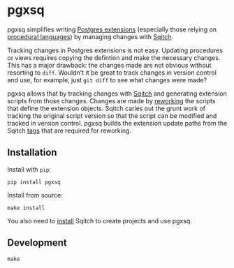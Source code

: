 # pgxsq

pgxsq simplifies writing [Postgres extensions] \(especially those relying on
[procedural languages]) by managing changes with [Sqitch].

Tracking changes in Postgres extensions is not easy.  Updating procedures or
views requires copying the defintion and make the necessary changes.  This has
a major drawback: the changes made are not obvious without resorting to `diff`.
Wouldn't it be great to track changes in version control and use, for example,
just `git diff` to see what changes were made?

pgxsq allows that by tracking changes with [Sqitch] and generating extension
scripts from those changes.  Changes are made by [reworking][sqitch-rework]
the scripts that define the extension objects.  Sqitch caries out the grunt
work of tracking the original script version so that the script can be modified
and tracked in version control.  pgxsq builds the extension update paths from
the Sqitch [tags][sqitch-tag] that are required for reworking.


## Installation

Install with `pip`:

    pip install pgxsq

Install from source:

    make install

You also need to [install][sqitch-download] Sqitch to create projects and use
pgxsq.


## Development

    make


[Postgres extensions]: https://www.postgresql.org/docs/current/extend-extensions.html
[procedural languages]: https://www.postgresql.org/docs/current/xplang.html
[Sqitch]: https://sqitch.org
[sqitch-download]: https://sqitch.org/download/
[sqitch-rework]: https://sqitch.org/docs/manual/sqitch-rework/
[sqitch-tag]: https://sqitch.org/docs/manual/sqitch-rework/
